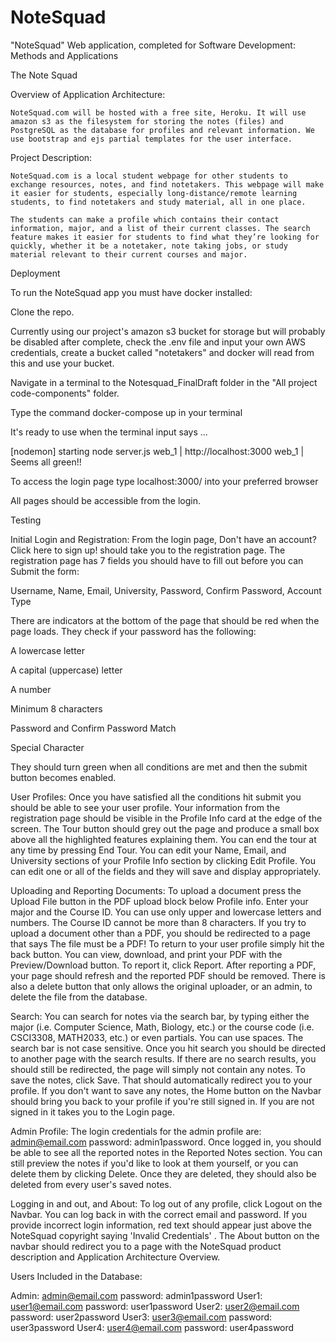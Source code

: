 # NoteSquad
"NoteSquad" Web application, completed for Software Development: Methods and Applications 

The Note Squad

Overview of Application Architecture:

    NoteSquad.com will be hosted with a free site, Heroku. It will use amazon s3 as the filesystem for storing the notes (files) and PostgreSQL as the database for profiles and relevant information. We use bootstrap and ejs partial templates for the user interface.

Project Description:

    NoteSquad.com is a local student webpage for other students to exchange resources, notes, and find notetakers. This webpage will make it easier for students, especially long-distance/remote learning students, to find notetakers and study material, all in one place.

    The students can make a profile which contains their contact information, major, and a list of their current classes. The search feature makes it easier for students to find what they’re looking for quickly, whether it be a notetaker, note taking jobs, or study material relevant to their current courses and major.




Deployment

To run the NoteSquad app you must have docker installed:

Clone the repo.

Currently using our project's amazon s3 bucket for storage but will probably be disabled after complete, check the .env file and input your own AWS credentials, create a bucket called "notetakers" and docker will read from this and use your bucket.

Navigate in a terminal to the Notesquad_FinalDraft folder in the "All project code-components" folder.

Type the command docker-compose up in your terminal

It's ready to use when the terminal input says ...

[nodemon] starting node server.js
web_1 | http://localhost:3000
web_1 | Seems all green!!

To access the login page type localhost:3000/ into your preferred browser

All pages should be accessible from the login.

Testing

Initial Login and Registration: From the login page, Don't have an account? Click here to sign up! should take you to the registration page. The registration page has 7 fields you should have to fill out before you can Submit the form:

Username, Name, Email, University, Password, Confirm Password, Account Type

There are indicators at the bottom of the page that should be red when the page loads. They check if your password has the following:

A lowercase letter

A capital (uppercase) letter

A number

Minimum 8 characters

Password and Confirm Password Match

Special Character

They should turn green when all conditions are met and then the submit button becomes enabled.

User Profiles: Once you have satisfied all the conditions hit submit you should be able to see your user profile. Your information from the registration page should be visible in the Profile Info card at the edge of the screen. The Tour button should grey out the page and produce a small box above all the highlighted features explaining them. You can end the tour at any time by pressing End Tour. You can edit your Name, Email, and University sections of your Profile Info section by clicking Edit Profile. You can edit one or all of the fields and they will save and display appropriately.

Uploading and Reporting Documents: To upload a document press the Upload File button in the PDF upload block below Profile info. Enter your major and the Course ID. You can use only upper and lowercase letters and numbers. The Course ID cannot be more than 8 characters. If you try to upload a document other than a PDF, you should be redirected to a page that says The file must be a PDF! To return to your user profile simply hit the back button. You can view, download, and print your PDF with the Preview/Download button. To report it, click Report. After reporting a PDF, your page should refresh and the reported PDF should be removed. There is also a delete button that only allows the original uploader, or an admin, to delete the file from the database.

Search: You can search for notes via the search bar, by typing either the major (i.e. Computer Science, Math, Biology, etc.) or the course code (i.e. CSCI3308, MATH2033, etc.) or even partials. You can use spaces. The search bar is not case sensitive. Once you hit search you should be directed to another page with the search results. If there are no search results, you should still be redirected, the page will simply not contain any notes. To save the notes, click Save. That should automatically redirect you to your profile. If you don't want to save any notes, the Home button on the Navbar should bring you back to your profile if you're still signed in. If you are not signed in it takes you to the Login page.

Admin Profile: The login credentials for the admin profile are: admin@email.com password: admin1password. Once logged in, you should be able to see all the reported notes in the Reported Notes section. You can still preview the notes if you'd like to look at them yourself, or you can delete them by clicking Delete. Once they are deleted, they should also be deleted from every user's saved notes.

Logging in and out, and About: To log out of any profile, click Logout on the Navbar. You can log back in with the correct email and password. If you provide incorrect login information, red text should appear just above the NoteSquad copyright saying 'Invalid Credentials' . The About button on the navbar should redirect you to a page with the NoteSquad product description and Application Architecture Overview.

Users Included in the Database:

Admin: admin@email.com password: admin1password
User1: user1@email.com password: user1password
User2: user2@email.com password: user2password
User3: user3@email.com password: user3password
User4: user4@email.com password: user4password
